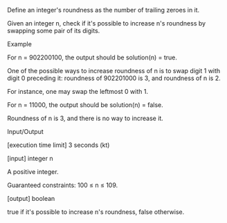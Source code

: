 Define an integer's roundness as the number of trailing zeroes in it.

Given an integer n, check if it's possible to increase n's roundness by swapping some pair of its digits.

Example

For n = 902200100, the output should be
solution(n) = true.

One of the possible ways to increase roundness of n is to swap digit 1 with digit 0 preceding it: roundness of 902201000 is 3, and roundness of n is 2.

For instance, one may swap the leftmost 0 with 1.

For n = 11000, the output should be
solution(n) = false.

Roundness of n is 3, and there is no way to increase it.

Input/Output

[execution time limit] 3 seconds (kt)

[input] integer n

A positive integer.

Guaranteed constraints:
100 ≤ n ≤ 109.

[output] boolean

true if it's possible to increase n's roundness, false otherwise.